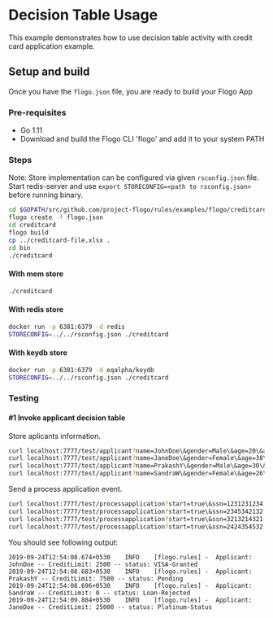 # Decision Table Usage

This example demonstrates how to use decision table activity with credit card application example.

## Setup and build
Once you have the `flogo.json` file, you are ready to build your Flogo App

### Pre-requisites
* Go 1.11
* Download and build the Flogo CLI 'flogo' and add it to your system PATH

### Steps

Note: Store implementation can be configured via given `rsconfig.json` file. Start redis-server and use `export STORECONFIG=<path to rsconfig.json>` before running binary.<br>

```sh
cd $GOPATH/src/github.com/project-flogo/rules/examples/flogo/creditcard
flogo create -f flogo.json
cd creditcard
flogo build
cp ../creditcard-file.xlsx .
cd bin
./creditcard
```

#### With mem store

```sh
./creditcard
```

#### With redis store

```sh
docker run -p 6381:6379 -d redis
STORECONFIG=../../rsconfig.json ./creditcard
```

#### With keydb store

```sh
docker run -p 6381:6379 -d eqalpha/keydb
STORECONFIG=../../rsconfig.json ./creditcard
```

### Testing

#### #1 Invoke applicant decision table

Store aplicants information.
```sh
curl localhost:7777/test/applicant?name=JohnDoe\&gender=Male\&age=20\&address=BoltonUK\&hasDL=false\&ssn=1231231234\&income=45000\&maritalStatus=single\&creditScore=500
curl localhost:7777/test/applicant?name=JaneDoe\&gender=Female\&age=38\&address=BoltonUK\&hasDL=false\&ssn=2424354532\&income=32000\&maritalStatus=single\&creditScore=650
curl localhost:7777/test/applicant?name=PrakashY\&gender=Male\&age=30\&address=RedwoodShore\&hasDL=true\&ssn=2345342132\&income=150000\&maritalStatus=married\&creditScore=750
curl localhost:7777/test/applicant?name=SandraW\&gender=Female\&age=26\&address=RedwoodShore\&hasDL=true\&ssn=3213214321\&income=50000\&maritalStatus=single\&creditScore=625
```

Send a process application event.
```sh
curl localhost:7777/test/processapplication?start=true\&ssn=1231231234
curl localhost:7777/test/processapplication?start=true\&ssn=2345342132
curl localhost:7777/test/processapplication?start=true\&ssn=3213214321
curl localhost:7777/test/processapplication?start=true\&ssn=2424354532
```
You should see following output:
```
2019-09-24T12:54:08.674+0530    INFO    [flogo.rules] -  Applicant: JohnDoe -- CreditLimit: 2500 -- status: VISA-Granted
2019-09-24T12:54:08.683+0530    INFO    [flogo.rules] -  Applicant: PrakashY -- CreditLimit: 7500 -- status: Pending
2019-09-24T12:54:08.696+0530    INFO    [flogo.rules] -  Applicant: SandraW -- CreditLimit: 0 -- status: Loan-Rejected
2019-09-24T12:54:09.884+0530    INFO    [flogo.rules] -  Applicant: JaneDoe -- CreditLimit: 25000 -- status: Platinum-Status
```
